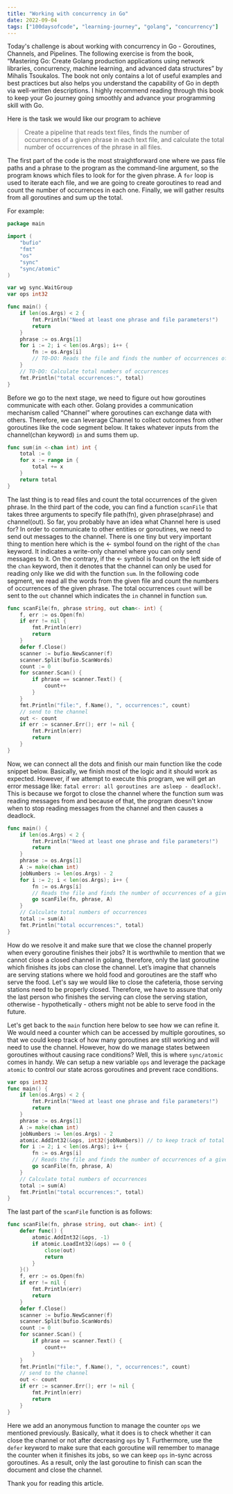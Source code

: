 ```yaml
---
title: "Working with concurrency in Go"
date: 2022-09-04
tags: ["100daysofcode", "learning-journey", "golang", "concurrency"]
---
```


Today's challenge is about working with concurrency in Go - Goroutines, Channels, and Pipelines. The following exercise is from the book, “Mastering Go: Create Golang production applications using network libraries, concurrency, machine learning, and advanced data structures” by Mihalis Tsoukalos. The book not only contains a lot of useful examples and best practices but also helps you understand the capability of Go in depth via well-written descriptions. I highly recommend reading through this book to keep your Go journey going smoothly and advance your programming skill with Go.

Here is the task we would like our program to achieve
> Create a pipeline that reads text files, finds the number of occurrences of a given phrase in each text file, and calculate the total number of occurrences of the phrase in all files.

The first part of the code is the most straightforward one where we pass file paths and a phrase to the program as the command-line argument, so the program knows which files to look for for the given phrase. A `for` loop is used to iterate each file, and we are going to create goroutines to read and count the number of occurrences in each one. Finally, we will gather results from all goroutines and sum up the total.

For example:

```go 
package main

import (
	"bufio"
	"fmt"
	"os"
	"sync"
	"sync/atomic"
)

var wg sync.WaitGroup
var ops int32

func main() {
	if len(os.Args) < 2 {
		fmt.Println("Need at least one phrase and file parameters!")
		return
	}
	phrase := os.Args[1]
	for i := 2; i < len(os.Args); i++ {
		fn := os.Args[i]
		// TO-DO: Reads the file and finds the number of occurrences of a given phrase
	}
	// TO-DO: Calculate total numbers of occurrences
	fmt.Println("total occurrences:", total)
}
```
Before we go to the next stage, we need to figure out how goroutines communicate with each other.
Golang provides a communication mechanism called “Channel” where goroutines can exchange data with others. Therefore, we can leverage Channel to collect outcomes from other goroutines like the code segment below. It takes whatever inputs from the channel(chan keyword) `in`  and sums them up.
```go
func sum(in <-chan int) int {
	total := 0
	for x := range in {
		total += x
	}
	return total
}
```
The last thing is to read files and count the total occurrences of the given phrase. In the third part of the code, you can find a function `scanFile` that takes three arguments to specify file path(fn), given phrase(phrase) and channel(out). So far, you probably have an idea what Channel here is used for?  In order to communicate to other entities or goroutines, we need to send out messages to the channel. There is one tiny but very important thing to mention here which is the <- symbol found on the right of the `chan` keyword. It indicates a write-only channel where you can only send messages to it. On the contrary, if the <- symbol is found on the left side of the `chan` keyword, then it denotes that the channel can only be used for reading only like we did with the function `sum`. In the following code segment, we read all the words from the given file and count the numbers of occurrences of the given phrase. The total occurrences `count` will be sent to the `out` channel which indicates the `in` channel in function `sum`.
```go
func scanFile(fn, phrase string, out chan<- int) {
	f, err := os.Open(fn)
	if err != nil {
		fmt.Println(err)
		return
	}
	defer f.Close()
	scanner := bufio.NewScanner(f)
	scanner.Split(bufio.ScanWords)
	count := 0
	for scanner.Scan() {
		if phrase == scanner.Text() {
			count++
		}
	}
	fmt.Println("file:", f.Name(), ", occurrences:", count)
	// send to the channel
	out <- count
	if err := scanner.Err(); err != nil {
		fmt.Println(err)
		return
	}
}

```
Now, we can connect all the dots and finish our main function like the code snippet below.
Basically, we finish most of the logic and it should work as expected. However, if we attempt to execute this program, we will get an error message like: `fatal error: all goroutines are asleep - deadlock!`. This is because we forgot to close the channel where the function sum was reading messages from and because of that, the program doesn't know when to stop reading messages from the channel and then causes a deadlock.
```go
func main() {
	if len(os.Args) < 2 {
		fmt.Println("Need at least one phrase and file parameters!")
		return
	}
	phrase := os.Args[1]
	A := make(chan int)
	jobNumbers := len(os.Args) - 2
	for i := 2; i < len(os.Args); i++ {
		fn := os.Args[i]
		// Reads the file and finds the number of occurrences of a given phrase
		go scanFile(fn, phrase, A)
	}
	// Calculate total numbers of occurrences
	total := sum(A)
	fmt.Println("total occurrences:", total)
}
```
How do we resolve it and make sure that we close the channel properly when every goroutine finishes their jobs? It is worthwhile to mention that we cannot close a closed channel in golang, therefore, only the last goroutine which finishes its jobs can close the channel.
Let’s imagine that channels are serving stations where we hold food and goroutines are the staff who serve the food. Let's say we would like to close the cafeteria, those serving stations need to be properly closed. Therefore, we have to assure that only the last person who finishes the serving can close the serving station, otherwise - hypothetically - others might not be able to serve food in the future.

Let's get back to the `main` function here below to see how we can refine it. We would need a counter which can be accessed by multiple goroutines, so that we could keep track of how many goroutines are still working and will need to use the channel. However, how do we manage states between goroutines without causing race conditions? Well, this is where `sync/atomic` comes in handy. We can setup a new variable `ops` and leverage the package `atomic` to control our state across goroutines and prevent race conditions.
```go
var ops int32
func main() {
	if len(os.Args) < 2 {
		fmt.Println("Need at least one phrase and file parameters!")
		return
	}
	phrase := os.Args[1]
	A := make(chan int)
	jobNumbers := len(os.Args) - 2
	atomic.AddInt32(&ops, int32(jobNumbers)) // to keep track of total numbers of goroutines
	for i := 2; i < len(os.Args); i++ {
		fn := os.Args[i]
		// Reads the file and finds the number of occurrences of a given phrase
		go scanFile(fn, phrase, A)
	}
	// Calculate total numbers of occurrences
	total := sum(A)
	fmt.Println("total occurrences:", total)
}
```
The last part of the `scanFile` function is as follows:
```go
func scanFile(fn, phrase string, out chan<- int) {
	defer func() {
		atomic.AddInt32(&ops, -1)
		if atomic.LoadInt32(&ops) == 0 {
			close(out)
			return
		}
	}()
	f, err := os.Open(fn)
	if err != nil {
		fmt.Println(err)
		return
	}
	defer f.Close()
	scanner := bufio.NewScanner(f)
	scanner.Split(bufio.ScanWords)
	count := 0
	for scanner.Scan() {
		if phrase == scanner.Text() {
			count++
		}
	}
	fmt.Println("file:", f.Name(), ", occurrences:", count)
	// send to the channel
	out <- count
	if err := scanner.Err(); err != nil {
		fmt.Println(err)
		return
	}
}
```
Here we add an anonymous function to manage the counter `ops` we mentioned previously. Basically, what it does is to check whether it can close the channel or not after decreasing `ops` by 1. Furthermore, use the `defer` keyword to make sure that each goroutine will remember to manage the counter when it finishes its jobs, so we can keep `ops` in-sync across goroutines. As a result, only the last goroutine to finish can scan the document and close the channel.

Thank you for reading this article.